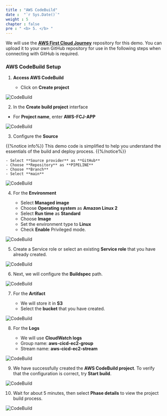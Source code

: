 ```yaml
---
title : "AWS CodeBuild"
date :  "`r Sys.Date()`" 
weight : 5 
chapter : false
pre : " <b> 5. </b> "
---
```


We will use the **[AWS First Cloud Journey](https://github.com/Handoo464/PIPELINE)** repository for this demo. You can upload it to your own GitHub repository for use in the following steps when connecting with GitHub is required.

### AWS CodeBuild Setup

1. **Access AWS CodeBuild**

    - Click on **Create project**

![CodeBuild](/images/5/3.png)

2. In the **Create build project** interface

- For **Project name**, enter **AWS-FCJ-APP**

![CodeBuild](/images/5/4.png)

3. Configure the **Source**

{{%notice info%}}
This demo code is simplified to help you understand the essentials of the build and deploy process.
{{%/notice%}}
    
    - Select **Source provider** as **GitHub**
    - Choose **Repository** as **PIPELINE**
    - Choose **Branch**
    - Select **main**

![CodeBuild](/images/5/1.png)

4. For the **Environment**

    - Select **Managed image**
    - Choose **Operating system** as **Amazon Linux 2**
    - Select **Run time** as **Standard**
    - Choose **Image**
    - Set the environment type to **Linux**
    - Check **Enable** Privileged mode.

![CodeBuild](/images/5/5.png)

5. Create a Service role or select an existing **Service role** that you have already created.

![CodeBuild](/images/5/6.png)

6. Next, we will configure the **Buildspec** path.

![CodeBuild](/images/5/7.png)

7. For the **Artifact**

    - We will store it in **S3**
    - Select the **bucket** that you have created.

![CodeBuild](/images/5/8.png)

8. For the **Logs**

    - We will use **CloudWatch logs**
    - Group name: **aws-cicd-ec2-group**
    - Stream name: **aws-cicd-ec2-stream**

![CodeBuild](/images/5/9.png)

9. We have successfully created the **AWS CodeBuild project**. To verify that the configuration is correct, try **Start build**.

![CodeBuild](/images/5/10.png)

10. Wait for about 5 minutes, then select **Phase details** to view the project build process.

![CodeBuild](/images/5/2.png)